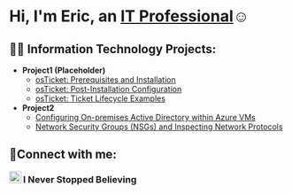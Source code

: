 <h1>Hi, I'm Eric, an <a href="https://www.linkedin.com/in/ericmx365/">IT Professional</a>☺</h1>

<h2>👨‍💻 Information Technology Projects:</h2>

- <b>Project1 (Placeholder)</b>
  - [osTicket: Prerequisites and Installation](https://github.com/ericmx365/osticket-prereqs)
  - [osTicket: Post-Installation Configuration](https://nike.com)
  - [osTicket: Ticket Lifecycle Examples](https://puma.com)
- <b>Project2</b>
  - [Configuring On-premises Active Directory within Azure VMs](https://mcdonalds.com)
  - [Network Security Groups (NSGs) and Inspecting Network Protocols](https://bk.com)
<h2>🤳Connect with me:</h2>

[<img align="left" alt="Eric | LinkedIn" width="22px" src="https://cdn.jsdelivr.net/npm/simple-icons@v3/icons/linkedin.svg" />][linkedin]

[linkedin]: https://www.linkedin.com/in/ericmx365/

<h3>I Never Stopped Believing</h3> 



